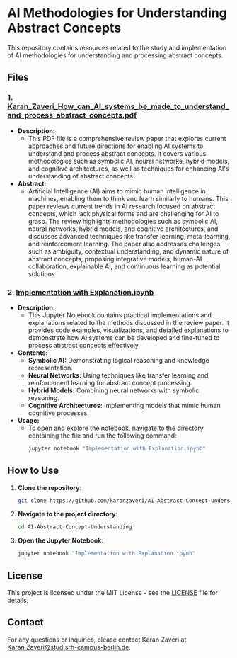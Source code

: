 # AI Methodologies for Understanding Abstract Concepts

This repository contains resources related to the study and implementation of AI methodologies for understanding and processing abstract concepts.

## Files

### 1. [Karan_Zaveri_How_can_AI_systems_be_made_to_understand_and_process_abstract_concepts.pdf](Karan_Zaveri_How_can_AI_systems_be_made_to_understand_and_process_abstract_concepts.pdf)
   - **Description:** 
     - This PDF file is a comprehensive review paper that explores current approaches and future directions for enabling AI systems to understand and process abstract concepts. It covers various methodologies such as symbolic AI, neural networks, hybrid models, and cognitive architectures, as well as techniques for enhancing AI's understanding of abstract concepts.
   - **Abstract:**
     - Artificial Intelligence (AI) aims to mimic human intelligence in machines, enabling them to think and learn similarly to humans. This paper reviews current trends in AI research focused on abstract concepts, which lack physical forms and are challenging for AI to grasp. The review highlights methodologies such as symbolic AI, neural networks, hybrid models, and cognitive architectures, and discusses advanced techniques like transfer learning, meta-learning, and reinforcement learning. The paper also addresses challenges such as ambiguity, contextual understanding, and dynamic nature of abstract concepts, proposing integrative models, human-AI collaboration, explainable AI, and continuous learning as potential solutions.

### 2. [Implementation with Explanation.ipynb](Implementation%20with%20Explanation.ipynb)
   - **Description:** 
     - This Jupyter Notebook contains practical implementations and explanations related to the methods discussed in the review paper. It provides code examples, visualizations, and detailed explanations to demonstrate how AI systems can be developed and fine-tuned to process abstract concepts effectively.
   - **Contents:**
     - **Symbolic AI:** Demonstrating logical reasoning and knowledge representation.
     - **Neural Networks:** Using techniques like transfer learning and reinforcement learning for abstract concept processing.
     - **Hybrid Models:** Combining neural networks with symbolic reasoning.
     - **Cognitive Architectures:** Implementing models that mimic human cognitive processes.
   - **Usage:**
     - To open and explore the notebook, navigate to the directory containing the file and run the following command:
       ```sh
       jupyter notebook "Implementation with Explanation.ipynb"
       ```

## How to Use

1. **Clone the repository**:
    ```sh
    git clone https://github.com/karanzaveri/AI-Abstract-Concept-Understanding.git
    ```
2. **Navigate to the project directory**:
    ```sh
    cd AI-Abstract-Concept-Understanding
    ```
3. **Open the Jupyter Notebook**:
    ```sh
    jupyter notebook "Implementation with Explanation.ipynb"
    ```

## License

This project is licensed under the MIT License - see the [LICENSE](LICENSE) file for details.

## Contact

For any questions or inquiries, please contact Karan Zaveri at Karan.Zaveri@stud.srh-campus-berlin.de.
